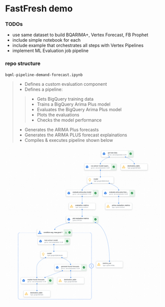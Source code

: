# FastFresh demo

### TODOs
* use same dataset to build BQARIMA+, Vertex Forecast, FB Prophet 
* include simple notebook for each
* include example that orchestrates all steps with Vertex Pipelines
* implement ML Evaluation job pipeline

### repo structure
`bqml-pipeline-demand-forecast.ipynb` 
> * Defines a custom evaluation component
> * Defines a pipeline:
>> * Gets BigQuery training data
>> * Trains a BigQuery Arima Plus model
>> * Evaluates the BigQuery Arima Plus model
>> * Plots the evaluations
>> * Checks the model performance
> * Generates the ARIMA Plus forecasts
> * Generates the ARIMA PLUS forecast explainations
> * Compiles & executes pipeline shown below

![alt text](https://github.com/tottenjordan/vertex-forecas-repo/blob/main/repo-imgs/bq-arima-pipeline.png)
